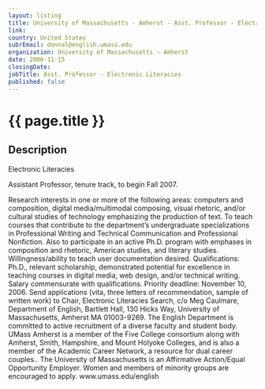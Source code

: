 ```yaml
---
layout: listing
title: University of Massachusetts - Amherst - Asst. Professor - Electronic Literacies
link:
country: United States
subrEmail: donnal@english.umass.edu
organization: University of Massachusetts - Amherst 
date: 2006-11-15
closingDate: 
jobTitle: Asst. Professor - Electronic Literacies
published: false
---
```



# {{ page.title }}

## Description








<p>Electronic Literacies

<p>Assistant Professor, tenure track, to begin Fall 2007.

<p>Research interests in one or more of the following areas: computers and composition, digital media/multimodal composing, visual rhetoric, and/or cultural studies of technology emphasizing the production of text.  To teach courses that contribute to the department’s undergraduate specializations in Professional Writing and Technical Communication and Professional Nonfiction.  Also to participate in an active Ph.D. program with emphases in composition and rhetoric, American studies, and literary studies.  Willingness/ability to teach user documentation desired.  Qualifications: Ph.D., relevant scholarship, demonstrated potential for excellence in teaching courses in digital media, web design, and/or technical writing.  Salary commensurate with qualifications.  Priority deadline:  November 10, 2006.  Send applications (vita, three letters of recommendation, sample of written work) to Chair, Electronic Literacies Search, c/o Meg Caulmare, Department of English, Bartlett Hall, 130 Hicks Way, University of Massachusetts, Amherst MA 01003-9269.  The English Department is committed to active recruitment of a diverse faculty and student body.  UMass Amherst is a member of the Five College consortium along with Amherst, Smith, Hampshire, and Mount Holyoke Colleges, and is also a member of  the Academic Career Network, a resource for dual career couples.. The University of Massachusetts is an Affirmative Action/Equal Opportunity Employer. Women and members of minority groups are encouraged to apply.   www.umass.edu/english
</p>
